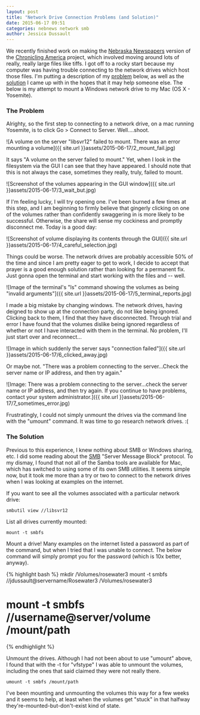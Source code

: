 ```yaml
---
layout: post
title: "Network Drive Connection Problems (and Solution)"
date: 2015-06-17 09:51
categories: nebnews network smb
author: Jessica Dussault
---
```


We recently finished work on making the [Nebraska Newspapers](http://nebnewspapers.unl.edu/) version of the [Chronicling America](http://chroniclingamerica.loc.gov/) project, which involved moving around lots of really, really large files like tiffs.  I got off to a rocky start because my computer was having trouble connecting to the network drives which host those files.  I'm putting a description of my [problem](#problem) below, as well as the [solution](#solution) I came up with in the hopes that it may help someone else.  The below is my attempt to mount a Windows network drive to my Mac (OS X - Yosemite).

### <a name="problem"></a>The Problem

Alrighty, so the first step to connecting to a network drive, on a mac running Yosemite, is to click Go > Connect to Server.  Well....shoot.

![A volume on the server "libsvr12" failed to mount. There was an error mounting a volume]({{ site.url }}assets/2015-06-17/2_mount_fail.jpg)

It says "A volume on the server failed to mount."  Yet, when I look in the filesystem via the GUI I can see that they have appeared.  I should note that this is not always the case, sometimes they really, truly, failed to mount.

![Screenshot of the volumes appearing in the GUI window]({{ site.url }}assets/2015-06-17/3_wait_but.jpg)

If I'm feeling lucky, I will try opening one.  I've been burned a few times at this step, and I am beginning to firmly believe that gingerly clicking on one of the volumes rather than confidently swaggering in is more likely to be successful.  Otherwise, the share will sense my cockiness and promptly disconnect me.  Today is a good day:

![Screenshot of volume displaying its contents through the GUI]({{ site.url }}assets/2015-06-17/4_careful_selection.jpg)

Things could be worse.  The network drives are probably accessible 50% of the time and since I am pretty eager to get to work, I decide to accept that prayer is a good enough solution rather than looking for a permanent fix.  Just gonna open the terminal and start working with the files and -- well.

![Image of the terminal's "ls" command showing the volumes as being "invalid arguments"]({{ site.url }}assets/2015-06-17/5_terminal_reports.jpg)

I made a big mistake by changing windows.  The network drives, having deigned to show up at the connection party, do not like being ignored.  Clicking back to them, I find that they have disconnected.  Through trial and error I have found that the volumes dislike being ignored regardless of whether or not I have interacted with them in the terminal.  No problem, I'll just start over and reconnect...

![Image in which suddenly the server says "connection failed"]({{ site.url }}assets/2015-06-17/6_clicked_away.jpg)

Or maybe not.  "There was a problem connecting to the server...Check the server name or IP address, and then try again."

![Image: There was a problem connecting to the server...check the server name or IP address, and then try again. If you continue to have problems, contact your system administrator.]({{ site.url }}assets/2015-06-17/7_sometimes_error.jpg)

Frustratingly, I could not simply unmount the drives via the command line with the "umount" command.  It was time to go research network drives.  :(

### <a name="solution"></a>The Solution

Previous to this experience, I knew nothing about SMB or Windows sharing, etc.  I did some reading about the [SMB](http://en.wikipedia.org/wiki/Server_Message_Block) "Server Message Block" protocol.  To my dismay, I found that not all of the Samba tools are available for Mac, which has switched to using some of its own SMB utilities.  It seems simple now, but it took me more than a try or two to connect to the network drives when I was looking at examples on the internet.

If you want to see all the volumes associated with a particular network drive:

```
smbutil view //libsvr12
```

List all drives currently mounted:

```
mount -t smbfs
```

Mount a drive!  Many examples on the internet listed a password as part of the command, but when I tried that I was unable to connect.  The below command will simply prompt you for the password (which is 10x better, anyway).

{% highlight bash %}
mkdir /Volumes/rosewater3
mount -t smbfs //jdussault@servername/Rosewater3 /Volumes/rosewater3
# mount -t smbfs //username@server/volume /mount/path
{% endhighlight %}

Unmount the drives.  Although I had not been about to use "umount" above, I found that with the -t for "vfstype" I was able to unmount the volumes, including the ones that said claimed they were not really there.

```
umount -t smbfs /mount/path
```

I've been mounting and unmounting the volumes this way for a few weeks and it seems to help, at least when the volumes get "stuck" in that halfway they're-mounted-but-don't-exist kind of state.
